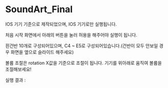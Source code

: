# SoundArt_Final

IOS 기기 기준으로 제작되었으며, IOS 기기로만 실행됩니다.

처음 시작 화면에서 아래의 버튼을 눌러 허용을 해주어야 실행이 됩니다.

흰건반 10개로 구성되어있으며, C4 ~ E5로 구성되어있습니다.(건반이 모두 안보일 경우 화면을 옆으로 슬라이드 해주세요)

볼륨 조절은 rotation X값을 기준으로 조절이 됩니다. 기기를 위아래로 움직여 볼륨을 조절해보세요!

실행 결과 :
